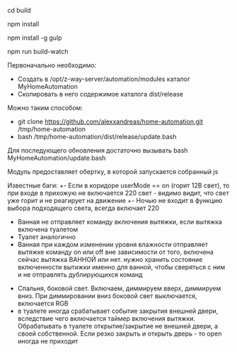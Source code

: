 cd build 

npm install

npm install -g gulp

npm run build-watch


Первоначально необходимо:
* Создать в /opt/z-way-server/automation/modules каталог MyHomeAutomation
* Скопировать в него содержимое каталога dist/release

Можно таким способом:
* git clone https://github.com/alexxandreas/home-automation.git /tmp/home-automation
* bash /tmp/home-automation/dist/release/update.bash 

Для последующего обновления достаточно вызывать bash MyHomeAutomation/update.bash




Модуль предоставляет обертку, в которой запускается собранный js



Известные баги:
+- Если в коридоре userMode == on (горит 12В свет), то при входе в прихожую 
  не включается 220 свет - видимо видит, что свет уже горит и не реагирует на движение
+- Ночью не входит в функцию выбора подходящего света, всегда включает 220
+ Ванная не отправляет команду включения вытяжки, если вытяжка включена туалетом
+ Туалет аналогично
+ Ванная при каждом изменении уровня влажности отправляет вытяжке команду on или off
  вне зависимости от того, включена сейчас вытяжка ВАННОЙ или нет. нужно хранить 
  состояние включенности вытижки именно для ванной, чтобы сверяться с ним и
  не отправлять дублирующихся команд
* Спальня, боковой свет. Включаем, диммируем вверх, диммируем вниз. 
  При диммировании вниз боковой свет выключается, включается RGB
* в туалете иногда срабатывает событие закрытия внешней двери, вследствие чего
  включается таймер включения вытяжки. Обрабатывать в туалете открытие/закрытие 
  не внешней двери, а своей собственной. 
  Если резко закрыть и открыть дверь - то open иногда не приходит